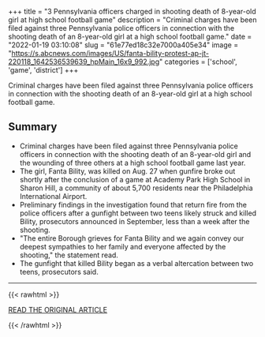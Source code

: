 +++
title = "3 Pennsylvania officers charged in shooting death of 8-year-old girl at high school football game"
description = "Criminal charges have been filed against three Pennsylvania police officers in connection with the shooting death of an 8-year-old girl at a high school football game."
date = "2022-01-19 03:10:08"
slug = "61e77ed18c32e7000a405e34"
image = "https://s.abcnews.com/images/US/fanta-bility-protest-ap-jt-220118_1642536539639_hpMain_16x9_992.jpg"
categories = ['school', 'game', 'district']
+++

Criminal charges have been filed against three Pennsylvania police officers in connection with the shooting death of an 8-year-old girl at a high school football game.

## Summary

- Criminal charges have been filed against three Pennsylvania police officers in connection with the shooting death of an 8-year-old girl and the wounding of three others at a high school football game last year.
- The girl, Fanta Bility, was killed on Aug. 27 when gunfire broke out shortly after the conclusion of a game at Academy Park High School in Sharon Hill, a community of about 5,700 residents near the Philadelphia International Airport.
- Preliminary findings in the investigation found that return fire from the police officers after a gunfight between two teens likely struck and killed Bility, prosecutors announced in September, less than a week after the shooting.
- "The entire Borough grieves for Fanta Bility and we again convey our deepest sympathies to her family and everyone affected by the shooting," the statement read.
- The gunfight that killed Bility began as a verbal altercation between two teens, prosecutors said.

---

{{< rawhtml >}}
  <p class="article-category">
    <a target="_blank" href="https://abcnews.go.com/US/pennsylvania-officers-charged-shooting-death-year-girl-high/story?id=82331046">READ THE ORIGINAL ARTICLE</a>
  </p>
{{< /rawhtml >}}
